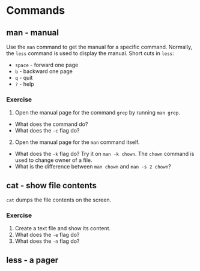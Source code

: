 # Commands

## man - manual
Use the `man` command to get the manual for a specific command. Normally, the
`less` command is used to display the manual. Short cuts in `less`:

* `space` - forward one page
* `b` - backward one page
* `q` - quit
* `?` - help

### Exercise

1. Open the manual page for the command `grep` by running `man grep`.
- What does the command do?
- What does the `-c` flag do?

2. Open the manual page for the `man` command itself.
- What does the `-k` flag do? Try it on `man -k chown`. The `chown` command is
used to change owner of a file.
- What is the difference between `man chown` and `man -s 2 chown`?


## cat - show file contents

`cat` dumps the file contents on the screen.

### Exercise

1. Create a text file and show its content.
2. What does the `-e` flag do?
3. What does the `-n` flag do?


## less - a pager

